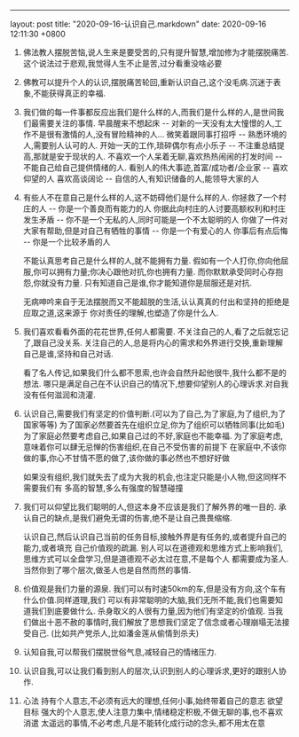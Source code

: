---
layout: post
title:  "2020-09-16-认识自己.markdown"
date:   2020-09-16 12:11:30 +0800

1) 佛法教人摆脱苦恼,说人生来是要受苦的,只有提升智慧,增加修为才能摆脱痛苦.
这个说法过于悲观,我觉得人生不止是苦,过分看重没啥必要
2) 佛教可以提升个人的认识,摆脱痛苦轮回,重新认识自己,这个没毛病.沉迷于表象,不能获得真正的幸福.
3) 我们做的每一件事都反应出我们是什么样的人,而我们是什么样的人,是世间我们最需要关注的事情.
    早晨醒来不想起床 -- 对新的一天没有太大憧憬的人,工作不是很有激情的人,没有冒险精神的人...
    微笑着跟同事打招呼 -- 熟悉环境的人,需要别人认可的人.
    开始一天的工作,琐碎偶尔有点小乐子 -- 不注重总结提高,那就是安于现状的人.
    不喜欢一个人呆着无聊,喜欢热热闹闹的打发时间 -- 不能自己给自己提供情绪的人.
    看别人的伟大事迹,首富/成功者/企业家 -- 喜欢仰望的人
    喜欢高谈阔论 -- 自信的人,有知识储备的人,能领导大家的人
4) 有些人不在意自己是什么样的人,这不妨碍他们是什么样的人.
    你拯救了一个村庄的人 -- 你是一个善良而有能力的人
    你据此向村庄的人讨要高额权利和村庄发生矛盾 -- 你不是一个无私的人,同时可能是一个不太聪明的人
    你做了一件对大家有帮助,但是对自己有牺牲的事情 -- 你是一个有爱心的人
    你事后有点后悔 -- 你是一个比较矛盾的人

    不能认真思考自己是什么样的人,就不能拥有力量.
    假如有一个人打你,你向他屈服,你可以拥有力量;你决心跟他对抗,你也拥有力量.
    而你默默承受同时心存抱怨,你就没有力量.
    只有知道自己是谁,你才能知道你是屈服还是对抗.
    
    无病呻吟来自于无法摆脱而又不能超脱的生活,认认真真的付出和坚持的拒绝是应取之道,这来源于
    你对责任的理解,也塑造了你是什么人.
5) 我们喜欢看看外面的花花世界,任何人都需要.
    不关注自己的人,看了之后就忘记了,跟自己没关系.
    关注自己的人,总是将内心的需求和外界进行交换,重新理解自己是谁,坚持和自己对话.
    
    看了名人传记,如果我们什么都不思索,也许会自然升起他很牛,我什么都不是的想法.
    哪只是满足自己在不认识自己的情况下,想要仰望别人的心理诉求.对自我没有任何滋润和浇灌.
6) 认识自己,需要我们有坚定的价值判断.(可以为了自己,为了家庭,为了组织,为了国家等等)
    为了国家必然要首先在组织立足,你为了组织可以牺牲同事(比如毛)
    为了家庭必然要考虑自己,如果自己过的不好,家庭也不能幸福.
    为了家庭考虑,意味着你可以肆无忌惮的伤害组织,在自己不受伤害的前提下
    在家庭中,不该你做的事,你心不甘情不愿的做了,该你做的事必然也不想好好做
    
    如果没有组织,我们就失去了成为大我的机会,也注定只能是小人物,但这同样不需要我们有
    多高的智慧,多么有强度的智慧碰撞
7) 我们可以仰望比我们聪明的人,但这本身不应该是我们了解外界的唯一目的.
    承认自己的缺点,是我们避免无谓的伤害,绝不是让自己畏畏缩缩.
    
    认识自己,然后认识自己当前的任务目标,接触外界是有任务的,或者提升自己的能力,或者填充
    自己价值观的疏漏.
    别人可以在道德观和思维方式上影响我们,思维方式可以全盘学习,但是道德观不必太过在意,不是每个人
    都需要成为圣人.当然你到了哪个层次,做圣人也是自然而然的事情.
8) 价值观是我们力量的源泉.
    我们可以有时速50km的车,但是没有方向,这个车有什么价值.同样道理,我们
    可以有非常聪明的大脑,我们无所不能,我们也需要知道我们到底要做什么.
    杀身取义的人很有力量,因为他们有坚定的价值观.
    当我们做出十恶不赦的事情时,我们解放了思想我们坚定了信念或者心理崩塌无法接受自己.
    (比如共产党杀人,比如潘金莲从偷情到杀夫)
9) 认知自我,可以帮我们摆脱世俗气息,减轻自己的情绪压力.
10) 认识自我,可以让我们看到别人的层次,认识到别人的心理诉求,更好的跟别人协作.
11) 心法
    持有个人意志,不必须有远大的理想,任何小事,始终带着自己的意志 欲望 目标
        强大的个人意志,使人注意力集中,情绪稳定积极,不做无聊的事,也不喜欢消遣
    太遥远的事情,不必考虑,凡是不能转化成行动的念头,都不用太在意
    

    







